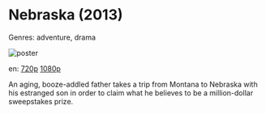# Nebraska (2013)

Genres: adventure, drama

![poster](http://image.tmdb.org/t/p/w500/zyG3vYWK7SwWT4bvrWeFef0J7fp.jpg)

en:
  [720p](magnet:?xt=urn:btih:D1F87A13F66909DCB58EC23EE2DB8BF1E9BF4186&tr=udp://glotorrents.pw:6969/announce&tr=udp://tracker.opentrackr.org:1337/announce&tr=udp://torrent.gresille.org:80/announce&tr=udp://tracker.openbittorrent.com:80&tr=udp://tracker.coppersurfer.tk:6969&tr=udp://tracker.leechers-paradise.org:6969&tr=udp://p4p.arenabg.ch:1337&tr=udp://tracker.internetwarriors.net:1337)
  [1080p](magnet:?xt=urn:btih:E6E733FAF33B8E0CBC27110FC5EDC09778350502&tr=udp://glotorrents.pw:6969/announce&tr=udp://tracker.opentrackr.org:1337/announce&tr=udp://torrent.gresille.org:80/announce&tr=udp://tracker.openbittorrent.com:80&tr=udp://tracker.coppersurfer.tk:6969&tr=udp://tracker.leechers-paradise.org:6969&tr=udp://p4p.arenabg.ch:1337&tr=udp://tracker.internetwarriors.net:1337)
  


An aging, booze-addled father takes a trip from Montana to Nebraska with his estranged son in order to claim what he believes to be a million-dollar sweepstakes prize.